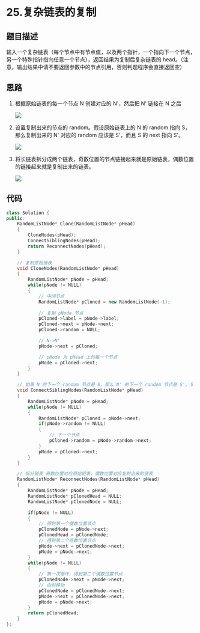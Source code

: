 # 25.复杂链表的复制

## 题目描述
输入一个复杂链表（每个节点中有节点值，以及两个指针，一个指向下一个节点，另一个特殊指针指向任意一个节点），返回结果为复制后复杂链表的 head。（注意，输出结果中请不要返回参数中的节点引用，否则判题程序会直接返回空）


## 思路

1. 根据原始链表的每一个节点 N 创建对应的 N'，然后把 N' 链接在 N 之后

    ![](https://pic.downk.cc/item/5e50bf1bbb8bdc23de16f129.jpg)

2. 设置复制出来的节点的 random。假设原始链表上的 N 的 random 指向 S，那么复制出来的 N' 对应的 random 应该是 S'，而且 S 的 next 指向 S'。

    ![](https://pic.downk.cc/item/5e50bfc3bb8bdc23de1716e3.jpg)

3. 将长链表拆分成两个链表，奇数位置的节点链接起来就是原始链表，偶数位置的链接起来就是复制出来的链表。

    ![](https://pic.downk.cc/item/5e50c058bb8bdc23de173cd4.jpg)
    
## 代码
```cpp
class Solution {
public:
    RandomListNode* Clone(RandomListNode* pHead)
    {
        CloneNodes(pHead);
        ConnectSiblingNodes(pHead);
        return ReconnectNodes(pHead);
    }

    // 复制原始链表
    void CloneNodes(RandomListNode* pHead)
    {
        RandomListNode* pNode = pHead;
        while(pNode != NULL)
        {
            // 中间节点
            RandomListNode* pCloned = new RandomListNode(-1); 
            
            // 复制 pNode 节点
            pCloned->label = pNode->label;
            pCloned->next = pNode->next;
            pCloned->random = NULL;

            // N->N'
            pNode->next = pCloned;

            // pNode 为 pHead 上的每一个节点
            pNode = pCloned->next;  
        }
    }

    // 如果 N 的下一个 random 节点是 S，那么 N' 的下一个 random 节点是 S', S 的下一个节点就是 S'
    void ConnectSiblingNodes(RandomListNode* pHead)
    {
        RandomListNode* pNode = pHead;
        while(pNode != NULL)
        {
            RandomListNode* pCloned = pNode->next;
            if(pNode->random != NULL)
            {
                // 下一个节点
                pCloned->random = pNode->random->next;
            }
            pNode = pCloned->next;
        }
    }

    // 拆分链表 奇数位置对应原始链表，偶数位置对应复制出来的链表
    RandomListNode* ReconnectNodes(RandomListNode* pHead)
    {
        RandomListNode* pNode = pHead;
        RandomListNode* pClonedHead = NULL;
        RandomListNode* pClonedNode = NULL;

        if(pNode != NULL)
        {
            // 得到第一个偶数位置节点
            pClonedNode = pNode->next;
            pClonedHead = pClonedNode;
            // 得到第二个奇数位置节点
            pNode->next = pClonedNode->next;
            pNode = pNode->next;
        }
        while(pNode != NULL)
        {
            // 第一次循环，得到第二个偶数位置节点
            pClonedNode->next = pNode->next;
            // 向前移动
            pClonedNode = pClonedNode->next;
            pNode->next = pClonedNode->next;
            pNode = pNode->next;
        }
        return pClonedHead;
    }
};
```